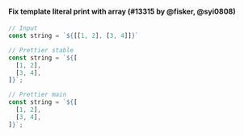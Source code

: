 #### Fix template literal print with array (#13315 by @fisker, @syi0808)

<!-- prettier-ignore -->
```jsx
// Input
const string = `${[[1, 2], [3, 4]]}`

// Prettier stable
const string = `${[
  [1, 2],
  [3, 4],
]}`;

// Prettier main
const string = `${[
  [1, 2],
  [3, 4],
]}`;
```
